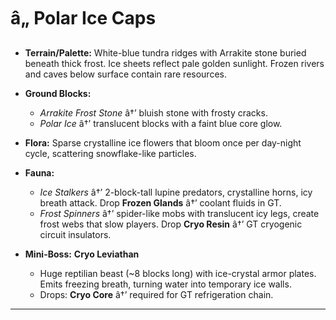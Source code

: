 ﻿# â„ Polar Ice Caps

- **Terrain/Palette:**
  White-blue tundra ridges with Arrakite stone buried beneath thick frost. Ice sheets reflect pale golden sunlight. Frozen rivers and caves below surface contain rare resources.

- **Ground Blocks:**

  - _Arrakite Frost Stone_ â†’ bluish stone with frosty cracks.
  - _Polar Ice_ â†’ translucent blocks with a faint blue core glow.

- **Flora:**
  Sparse crystalline ice flowers that bloom once per day-night cycle, scattering snowflake-like particles.

- **Fauna:**

  - _Ice Stalkers_ â†’ 2-block-tall lupine predators, crystalline horns, icy breath attack. Drop **Frozen Glands** â†’ coolant fluids in GT.
  - _Frost Spinners_ â†’ spider-like mobs with translucent icy legs, create frost webs that slow players. Drop **Cryo Resin** â†’ GT cryogenic circuit insulators.

- **Mini-Boss:** **Cryo Leviathan**

  - Huge reptilian beast (\~8 blocks long) with ice-crystal armor plates. Emits freezing breath, turning water into temporary ice walls.
  - Drops: **Cryo Core** â†’ required for GT refrigeration chain.

---

##
